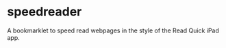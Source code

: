 speedreader
===========

A bookmarklet to speed read webpages in the style of the Read Quick iPad app.
